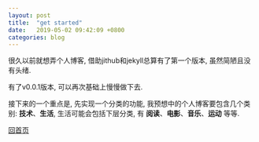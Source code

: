 ```yaml
---
layout: post
title:  "get started"
date:   2019-05-02 09:42:09 +0800
categories: blog
---
```

很久以前就想弄个人博客, 借助jithub和jekyll总算有了第一个版本, 虽然简陋且没有头绪.

有了v0.0.1版本, 可以再次基础上慢慢做下去. 

接下来的一个重点是, 先实现一个分类的功能, 我预想中的个人博客要包含几个类别: __技术__、__生活__, 
生活可能会包括下层分类, 有 __阅读__、__电影__、__音乐__、__运动__ 等等.

[回首页](../../../../)